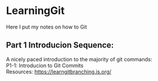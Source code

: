 # LearningGit
Here I put my notes on how to Git  
## Part 1 Introducion Sequence:  
A nicely paced introduction to the majority of git commands:  
P1-1: Introducion to Git Commits  
Resources: https://learngitbranching.js.org/


